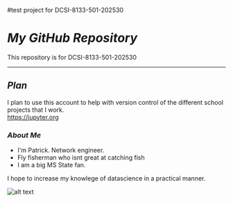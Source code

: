 #test project for DCSI-8133-501-202530

# *My GitHub Repository*

This repository is for DCSI-8133-501-202530
*****
## *Plan*
I plan to use this account to help with version control of the different school projects that I work.  
https://jupyter.org

### *About Me*
- I'm Patrick. Network engineer. 
- Fly fisherman who isnt great at catching fish
- I am a big MS State fan.

I hope to increase my knowlege of datascience in a practical manner.


![alt text][logo]

[logo]: https://github.com/pak57/DSCI-8133-501-202530-student/tree/main "This picture is a dream in Fly Fishing"
